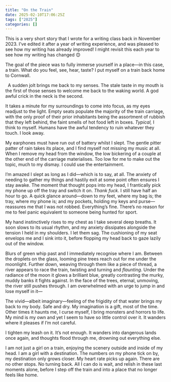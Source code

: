 ```yaml
---
title: "On the Train"
date: 2025-02-10T17:06:25Z
tags: ["2025"]
categories: []
---
```


This is a very short story that I wrote for a writing class back in November 2023. I’ve edited it after a year of writing experience, and was pleased to see how my writing has already improved! I might revisit this each year to see how my writing has changed 😊

The goal of the piece was to fully immerse yourself in a place—in this case, a train. What do you feel, see, hear, taste? I put myself on a train back home to Cornwall.
&nbsp;

&nbsp;
A sudden jolt brings me back to my senses. The stale taste in my mouth is the first of those senses to welcome me back to the waking world. A god awful crick in the neck is the second.

It takes a minute for my surroundings to come into focus, as my eyes readjust to the light. Empty seats populate the majority of the train carriage, with the only proof of their prior inhabitants being the assortment of rubbish that they left behind, the faint smells of hot food left in boxes. *Typical,* I think to myself. Humans have the awful tendency to ruin whatever they touch. I look away.

My earphones must have run out of battery whilst I slept. The gentle pitter patter of rain takes its place, and I find myself not missing my music at all. When I remove my head from the window, the low bickering of a couple at the other end of the carriage materialises. Too low for me to make out the topic, much to my dismay. I could use the entertainment.

I’m amazed I slept as long as I did—which is to say, at all. The anxiety of needing to gather my things and hastily exit at some point often ensures I stay awake. The moment that thought pops into my head, I frantically pick my phone up off the tray and switch it on. *Thank fuck*. I still have half an hour to go. A quick glance around—down to my feet, where my bag is; the tray, where my phone is; and my pockets, holding my keys and purse—reassures me that I was not robbed. Everything’s fine. There’s no reason for me to feel panic equivalent to someone being hunted for sport.

My hand instinctively rises to my chest as I take several deep breaths. It soon slows to its usual rhythm, and my anxiety dissipates alongside the tension I held in my shoulders. I let them sag. The cushioning of my seat envelops me and I sink into it, before flopping my head back to gaze lazily out of the window.

Blurs of green whip past and I immediately recognise where I am. Between the droplets on the glass, looming pine trees reach out for me under the moonlight. Further down, weaving through them like a piece of thread, a river appears to race the train, twisting and turning and *flaunting*. Under the radiance of the moon it glows a brilliant blue, greatly contrasting the murky, muddy banks it fights against. In the face of the trees, eternal, unmoving, the river still pushes through. I am overwhelmed with an urge to jump in and lose myself in it—

The vivid—albeit imaginary—feeling of the frigidity of that water brings my back to my body. Safe and dry. My imagination is a gift, most of the time. Other times it haunts me, I curse myself, I bring monsters and horrors to life. My mind is my own and yet I seem to have so little control over it. It wanders where it pleases if I’m not careful.

I tighten my leash on it. It’s not enough. It wanders into dangerous lands once again, and thoughts flood through me, drowning out everything else.

I am not just a girl on a train, enjoying the scenery outside and inside of my head. I am a girl with a destination. The numbers on my phone tick on by, my destination only grows closer. My heart rate picks up again. There are no other stops. No turning back. All I can do is wait, and relish in these last moments alone, before I step off the train and into a place that no longer feels like home.

